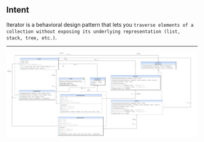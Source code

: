 ## Intent

Iterator is a behavioral design pattern that lets you `traverse elements of a collection without exposing its underlying representation (list, stack, tree, etc.)`.

***

![Iterator Pattern UML](https://github.com/muarshad01/Java-Design-Patterns/blob/main/Diagrams/iterator/iterator.png)
